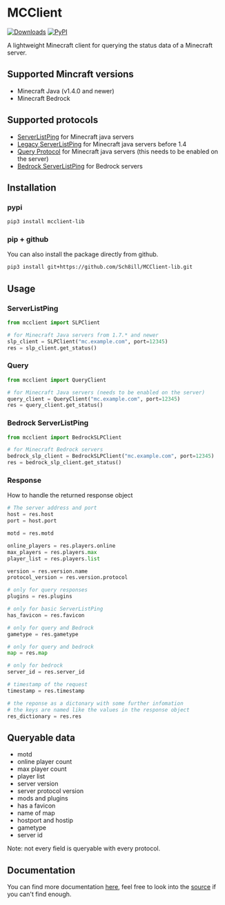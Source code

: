 # MCClient

[![Downloads](https://static.pepy.tech/badge/mcclient-lib)](https://pepy.tech/project/mcclient-lib)
[![PyPI](https://img.shields.io/pypi/v/mcclient-lib?color=green&label=PyPI%20package)](https://pypi.org/project/mcclient-lib/)

A lightweight Minecraft client for querying the status data of a Minecraft server.

## Supported Mincraft versions

* Minecraft Java (v1.4.0 and newer)
* Minecraft Bedrock

## Supported protocols

* [ServerListPing](https://wiki.vg/Server_List_Ping "wiki.vg/Server_List_Ping") for Minecraft java servers
* [Legacy ServerListPing](https://wiki.vg/Server_List_Ping#1.4_to_1.5 "wiki.vg/Server_List_Ping#1.4_to_1.5") for Minecraft java servers before 1.4
* [Query Protocol](https://wiki.vg/Query "wiki.vg/Query") for Minecraft java servers (this needs to be enabled on the server)
* [Bedrock ServerListPing](https://wiki.vg/Raknet_Protocol#Unconnected_Ping "wiki.vg/Raknet_Protocol#Unconnected_Ping") for Bedrock servers

## Installation

### pypi

```bash
pip3 install mcclient-lib
```

### pip + github

 You can also install the package directly from github.

 ```bash
 pip3 install git+https://github.com/Sch8ill/MCClient-lib.git
 ```

## Usage

### ServerListPing

```python
from mcclient import SLPClient

# for Minecraft Java servers from 1.7.* and newer
slp_client = SLPClient("mc.example.com", port=12345)
res = slp_client.get_status()
 ```

### Query

```python
from mcclient import QueryClient

# for Minecraft Java servers (needs to be enabled on the server)
query_client = QueryClient("mc.example.com", port=12345)
res = query_client.get_status()
```

### Bedrock ServerListPing

```python
from mcclient import BedrockSLPClient

# for Minecraft Bedrock servers
bedrock_slp_client = BedrockSLPClient("mc.example.com", port=12345)
res = bedrock_slp_client.get_status()
```

### Response

How to handle the returned response object

```python
# The server address and port
host = res.host
port = host.port

motd = res.motd

online_players = res.players.online
max_players = res.players.max
player_list = res.players.list

version = res.version.name
protocol_version = res.version.protocol

# only for query responses
plugins = res.plugins

# only for basic ServerListPing
has_favicon = res.favicon

# only for query and Bedrock
gametype = res.gametype

# only for query and bedrock
map = res.map

# only for bedrock
server_id = res.server_id

# timestamp of the request
timestamp = res.timestamp

# the reponse as a dictonary with some further infomation
# the keys are named like the values in the response object
res_dictionary = res.res
```

## Queryable data

* motd
* online player count
* max player count
* player list
* server version
* server protocol version
* mods and plugins
* has a favicon
* name of map
* hostport and hostip
* gametype
* server id

Note: not every field is queryable with every protocol.

## Documentation

You can find more documentation [here](https://github.com/Sch8ill/MCClient-lib/blob/master/docs.md "/docs.md"), feel free to look into the [source](https://github.com/Sch8ill/MCClient-lib "github.com/Sch8ill/MCClient-lib") if you can't find enough.